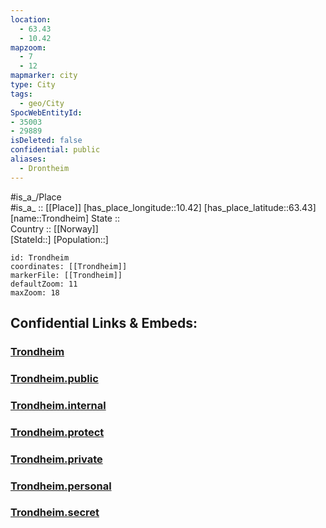 ```yaml
---
location:
  - 63.43
  - 10.42
mapzoom:
  - 7
  - 12
mapmarker: city
type: City
tags:
  - geo/City
SpocWebEntityId: 
- 35003
- 29889
isDeleted: false
confidential: public
aliases:
  - Drontheim
---
```

#is_a_/Place  
#is_a_ :: [[Place]] 
[has_place_longitude::10.42] 
[has_place_latitude::63.43] 
[name::Trondheim] 
State ::  
Country :: [[Norway]]  
[StateId::] 
[Population::] 



```leaflet
id: Trondheim
coordinates: [[Trondheim]] 
markerFile: [[Trondheim]] 
defaultZoom: 11 
maxZoom: 18
```


## Confidential Links & Embeds: 

### [Trondheim](/_Standards/Earth/Continent/Europe/Europe~North/Norway/Counties~Norway/Trøndelag,Sør/counties~Sør-Trøndelag/Trondheim.md) 

### [Trondheim.public](/_public/Earth/Continent/Europe/Europe~North/Norway/Counties~Norway/Trøndelag,Sør/counties~Sør-Trøndelag/Trondheim.public.md) 

### [Trondheim.internal](/_internal/Earth/Continent/Europe/Europe~North/Norway/Counties~Norway/Trøndelag,Sør/counties~Sør-Trøndelag/Trondheim.internal.md) 

### [Trondheim.protect](/_protect/Earth/Continent/Europe/Europe~North/Norway/Counties~Norway/Trøndelag,Sør/counties~Sør-Trøndelag/Trondheim.protect.md) 

### [Trondheim.private](/_private/Earth/Continent/Europe/Europe~North/Norway/Counties~Norway/Trøndelag,Sør/counties~Sør-Trøndelag/Trondheim.private.md) 

### [Trondheim.personal](/_personal/Earth/Continent/Europe/Europe~North/Norway/Counties~Norway/Trøndelag,Sør/counties~Sør-Trøndelag/Trondheim.personal.md) 

### [Trondheim.secret](/_secret/Earth/Continent/Europe/Europe~North/Norway/Counties~Norway/Trøndelag,Sør/counties~Sør-Trøndelag/Trondheim.secret.md)

